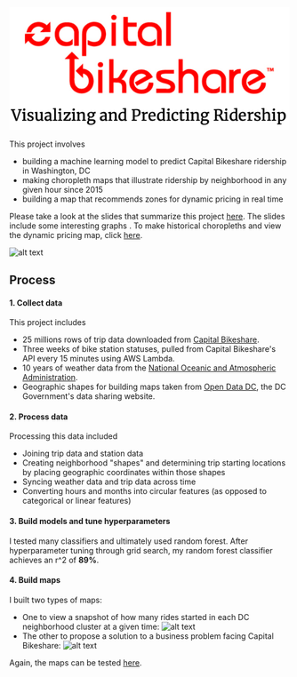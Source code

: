 ![alt text](https://github.com/josephimathias/Cap_Bikeshare_Project/blob/master/images/header.png)

This project involves 
* building a machine learning model to predict Capital Bikeshare ridership in Washington, DC
* making choropleth maps that illustrate ridership by neighborhood in any given hour since 2015
* building a map that recommends zones for dynamic pricing in real time

Please take a look at the slides that summarize this project [here](https://github.com/josephimathias/Cap_Bikeshare_Project/blob/master/slides.pdf). The slides include some interesting graphs . To make historical choropleths and view the dynamic pricing map, click [here](https://obscure-garden-58632.herokuapp.com).

![alt text](https://github.com/josephimathias/Cap_Bikeshare_Project/blob/master/images/model_gif.gif)

## Process

#### 1. Collect data

This project includes
* 25 millions rows of trip data downloaded from [Capital Bikeshare](https://www.capitalbikeshare.com/system-data).
* Three weeks of bike station statuses, pulled from Capital Bikeshare's API every 15 minutes using AWS Lambda.
* 10 years of weather data from the [National Oceanic and Atmospheric Administration](https://www.noaa.gov).
* Geographic shapes for building maps taken from [Open Data DC](https://opendata.dc.gov), the DC Government's data sharing website. 

#### 2. Process data

Processing this data included
* Joining trip data and station data
* Creating neighborhood "shapes" and determining trip starting locations by placing geographic coordinates within those shapes
* Syncing weather data and trip data across time
* Converting hours and months into circular features (as opposed to categorical or linear features)

#### 3. Build models and tune hyperparameters

I tested many classifiers and ultimately used random forest. After hyperparameter tuning through grid search, my random forest classifier achieves an r^2 of **89%**.

#### 4. Build maps

I built two types of maps:
* One to view a snapshot of how many rides started in each DC neighborhood cluster at a given time: 
![alt text](https://github.com/josephimathias/Cap_Bikeshare_Project/blob/master/images/historical_maps_gif.gif)
* The other to propose a solution to a business problem facing Capital Bikeshare:
![alt text](https://github.com/josephimathias/Cap_Bikeshare_Project/blob/master/images/dynamic_pricing_gif.gif)

Again, the maps can be tested [here](https://obscure-garden-58632.herokuapp.com).
